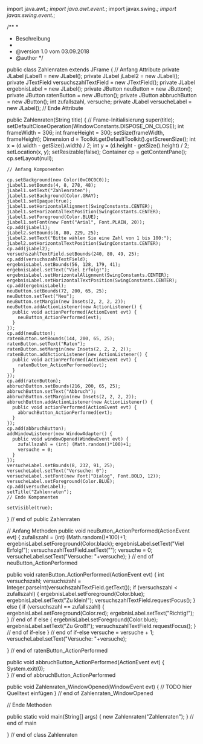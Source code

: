 import java.awt.*;
import java.awt.event.*;
import javax.swing.*;
import javax.swing.event.*;

/**
  *
  * Beschreibung
  *
  * @version 1.0 vom 03.09.2018
  * @author 
  */

public class Zahlenraten extends JFrame {
  // Anfang Attribute
  private JLabel jLabel1 = new JLabel();
  private JLabel jLabel2 = new JLabel();
  private JTextField versuchszahlTextField = new JTextField();
  private JLabel ergebnisLabel = new JLabel();
  private JButton neuButton = new JButton();
  private JButton ratenButton = new JButton();
  private JButton abbruchButton = new JButton();
  int zufallszahl, versuche;
  private JLabel versucheLabel = new JLabel();
  // Ende Attribute
  
  public Zahlenraten(String title) { 
    // Frame-Initialisierung
    super(title);
    setDefaultCloseOperation(WindowConstants.DISPOSE_ON_CLOSE);
    int frameWidth = 306; 
    int frameHeight = 300;
    setSize(frameWidth, frameHeight);
    Dimension d = Toolkit.getDefaultToolkit().getScreenSize();
    int x = (d.width - getSize().width) / 2;
    int y = (d.height - getSize().height) / 2;
    setLocation(x, y);
    setResizable(false);
    Container cp = getContentPane();
    cp.setLayout(null);
    
    // Anfang Komponenten
    
    cp.setBackground(new Color(0xC0C0C0));
    jLabel1.setBounds(4, 8, 278, 48);
    jLabel1.setText("Zahlenraten");
    jLabel1.setBackground(Color.GRAY);
    jLabel1.setOpaque(true);
    jLabel1.setHorizontalAlignment(SwingConstants.CENTER);
    jLabel1.setHorizontalTextPosition(SwingConstants.CENTER);
    jLabel1.setForeground(Color.BLUE);
    jLabel1.setFont(new Font("Arial", Font.PLAIN, 20));
    cp.add(jLabel1);
    jLabel2.setBounds(8, 80, 229, 25);
    jLabel2.setText("Bitte wählen Sie eine Zahl von 1 bis 100:");
    jLabel2.setHorizontalTextPosition(SwingConstants.CENTER);
    cp.add(jLabel2);
    versuchszahlTextField.setBounds(240, 80, 49, 25);
    cp.add(versuchszahlTextField);
    ergebnisLabel.setBounds(56, 128, 179, 41);
    ergebnisLabel.setText("Viel Erfolg!");
    ergebnisLabel.setHorizontalAlignment(SwingConstants.CENTER);
    ergebnisLabel.setHorizontalTextPosition(SwingConstants.CENTER);
    cp.add(ergebnisLabel);
    neuButton.setBounds(72, 200, 65, 25);
    neuButton.setText("Neu");
    neuButton.setMargin(new Insets(2, 2, 2, 2));
    neuButton.addActionListener(new ActionListener() { 
      public void actionPerformed(ActionEvent evt) { 
        neuButton_ActionPerformed(evt);
      }
    });
    cp.add(neuButton);
    ratenButton.setBounds(144, 200, 65, 25);
    ratenButton.setText("Raten");
    ratenButton.setMargin(new Insets(2, 2, 2, 2));
    ratenButton.addActionListener(new ActionListener() { 
      public void actionPerformed(ActionEvent evt) { 
        ratenButton_ActionPerformed(evt);
      }
    });
    cp.add(ratenButton);
    abbruchButton.setBounds(216, 200, 65, 25);
    abbruchButton.setText("Abbruch");
    abbruchButton.setMargin(new Insets(2, 2, 2, 2));
    abbruchButton.addActionListener(new ActionListener() { 
      public void actionPerformed(ActionEvent evt) { 
        abbruchButton_ActionPerformed(evt);
      }
    });
    cp.add(abbruchButton);
    addWindowListener(new WindowAdapter() { 
      public void windowOpened(WindowEvent evt) { 
        zufallszahl = (int) (Math.random()*100)+1;
        versuche = 0;
      }
    });
    versucheLabel.setBounds(8, 232, 91, 25);
    versucheLabel.setText("Versuche: 0");
    versucheLabel.setFont(new Font("Dialog", Font.BOLD, 12));
    versucheLabel.setForeground(Color.BLUE);
    cp.add(versucheLabel);
    setTitle("Zahlenraten");
    // Ende Komponenten
    
    setVisible(true);
  } // end of public Zahlenraten
  
  // Anfang Methoden
  public void neuButton_ActionPerformed(ActionEvent evt) {
    zufallszahl = (int) (Math.random()*100)+1;
    ergebnisLabel.setForeground(Color.black);
    ergebnisLabel.setText("Viel Erfolg!");
    versuchszahlTextField.setText("");
    versuche = 0;
    versucheLabel.setText("Versuche: "+versuche);
  } // end of neuButton_ActionPerformed
  
  public void ratenButton_ActionPerformed(ActionEvent evt) {
    int versuchszahl;
    versuchszahl = Integer.parseInt(versuchszahlTextField.getText());
    if (versuchszahl < zufallszahl) {
      ergebnisLabel.setForeground(Color.blue);
      ergebnisLabel.setText("Zu klein!");
      versuchszahlTextField.requestFocus();
    }
    else {
      if (versuchszahl == zufallszahl) {
        ergebnisLabel.setForeground(Color.red);
        ergebnisLabel.setText("Richtig!");
      } // end of if
      else {
        ergebnisLabel.setForeground(Color.blue);
        ergebnisLabel.setText("Zu Groß!");
        versuchszahlTextField.requestFocus();
      } // end of if-else
    } // end of if-else
    versuche = versuche + 1;
    versucheLabel.setText("Versuche: "+versuche);
    
  } // end of ratenButton_ActionPerformed
  
  public void abbruchButton_ActionPerformed(ActionEvent evt) {
    System.exit(0);  
  } // end of abbruchButton_ActionPerformed
  
  public void Zahlenraten_WindowOpened(WindowEvent evt) {
    // TODO hier Quelltext einfügen
  } // end of Zahlenraten_WindowOpened
  
  // Ende Methoden
  
  public static void main(String[] args) {
    new Zahlenraten("Zahlenraten");
  } // end of main
  
} // end of class Zahlenraten
